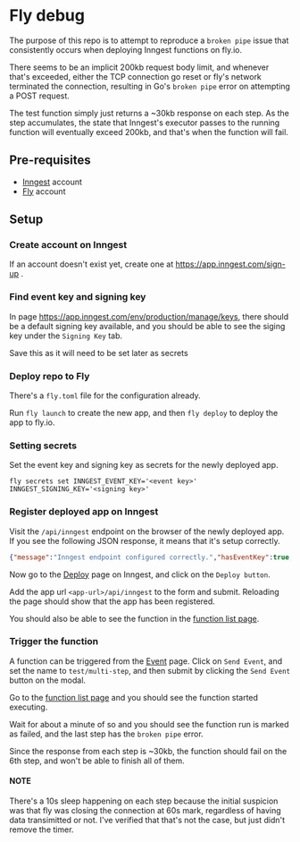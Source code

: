 # Fly debug

The purpose of this repo is to attempt to reproduce a `broken pipe` issue that
consistently occurs when deploying Inngest functions on fly.io.

There seems to be an implicit 200kb request body limit, and whenever that's exceeded,
either the TCP connection go reset or fly's network terminated the connection, resulting
in Go's `broken pipe` error on attempting a POST request.

The test function simply just returns a ~30kb response on each step.
As the step accumulates, the state that Inngest's executor passes to the running function
will eventually exceed 200kb, and that's when the function will fail.

## Pre-requisites

* [Inngest](https://www.inngest.com/) account
* [Fly](https://fly.io/) account

## Setup

### Create account on Inngest

If an account doesn't exist yet, create one at https://app.inngest.com/sign-up .

### Find event key and signing key

In page https://app.inngest.com/env/production/manage/keys, there should be a default
signing key available, and you should be able to see the siging key under the `Signing Key` tab.

Save this as it will need to be set later as secrets

### Deploy repo to Fly

There's a `fly.toml` file for the configuration already.

Run `fly launch` to create the new app, and then `fly deploy` to deploy the app to fly.io.

### Setting secrets

Set the event key and signing key as secrets for the newly deployed app.

```
fly secrets set INNGEST_EVENT_KEY='<event key>' INNGEST_SIGNING_KEY='<signing key>'
```

### Register deployed app on Inngest

Visit the `/api/inngest` endpoint on the browser of the newly deployed app. If you see the following JSON response, it means that it's setup correctly.

```json
{"message":"Inngest endpoint configured correctly.","hasEventKey":true,"hasSigningKey":true,"functionsFound":2}
```

Now go to the [Deploy](https://app.inngest.com/env/production/deploys) page on Inngest, and click on the `Deploy button`.

Add the app url `<app-url>/api/inngest` to the form and submit. Reloading the page should show that the app has been registered.

You should also be able to see the function in the [function list page](https://app.inngest.com/env/production/functions).

### Trigger the function

A function can be triggered from the [Event](https://app.inngest.com/env/production/events) page.
Click on `Send Event`, and set the name to `test/multi-step`, and then submit by clicking the `Send Event` button on the modal.

Go to the [function list page](https://app.inngest.com/env/production/functions) and you should see the function started executing.

Wait for about a minute of so and you should see the function run is marked as failed, and the last step has the `broken pipe` error.

Since the response from each step is ~30kb, the function should fail on the 6th step, and won't be able to finish all of them.


#### NOTE

There's a 10s sleep happening on each step because the initial suspicion was that fly was closing the connection at 60s mark, regardless of
having data transimitted or not. I've verified that that's not the case, but just didn't remove the timer.
